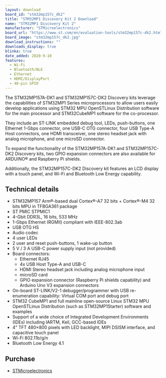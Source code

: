 ```yaml
---
layout: download
board_id: "stm32mp157c_dk2"
title: "STM32MP1 Discovery Kit 2 Download"
name: "STM32MP1 Discovery Kit 2"
manufacturer: "STMicroelectronics"
board_url: "https://www.st.com/en/evaluation-tools/stm32mp157c-dk2.html"
board_image: "stm32mp157c_dk2.jpg"
download_instructions: ""
downloads_display: true
blinka: true
date_added: 2020-9-10
features:
  - Wi-Fi
  - Bluetooth/BLE
  - Ethernet
  - HDMI/DisplayPort
  - 40-pin GPIO
---
```


The STM32MP157A-DK1 and STM32MP157C-DK2 Discovery kits leverage the capabilities of STM32MP1 Series microprocessors to allow users easily develop applications using STM32 MPU OpenSTLinux Distribution software for the main processor and STM32CubeMP1 software for the co-processor.

They include an ST-LINK embedded debug tool, LEDs, push-buttons, one Ethernet 1-Gbps connector, one USB-C OTG connector, four USB Type-A Host connectors, one HDMI transceiver, one stereo headset jack with analog microphone, and one microSD connector.

To expand the functionality of the STM32MP157A-DK1 and STM32MP157C-DK2 Discovery kits, two GPIO expansion connectors are also available for ARDUINO® and Raspberry Pi shields.

Additionally, the STM32MP157C-DK2 Discovery kit features an LCD display with a touch panel, and Wi-Fi and Bluetooth Low Energy capability.

## Technical details

- STM32MP157 Arm®-based dual Cortex®-A7 32 bits + Cortex®-M4 32 bits MPU in TFBGA361 package
- ST PMIC STPMIC1
- 4-Gbit DDR3L, 16 bits, 533 MHz
- 1-Gbps Ethernet (RGMII) compliant with IEEE-802.3ab
- USB OTG HS
- Audio codec
- 4 user LEDs
- 2 user and reset push-buttons, 1 wake-up button
- 5 V / 3 A USB-C power supply input (not provided)
- Board connectors: 
  - Ethernet RJ45
  - 4x USB Host Type-A and USB-C
  - HDMI Stereo headset jack including analog microphone input
  - microSD card
  - GPIO expansion connector (Raspberry Pi shields capability) and Arduino Uno V3 expansion connectors
- On-board ST-LINK/V2-1 debugger/programmer with USB re-enumeration capability: Virtual COM port and debug port
- STM32 CubeMP1 and full mainline open-source Linux STM32 MPU OpenSTLinux Distribution (such as STM32MP1Starter) software and examples
- Support of a wide choice of Integrated Development Environments (IDEs) including IARTM, Keil, GCC-based IDEs
- 4" TFT 480×800 pixels with LED backlight, MIPI DSISM interface, and capacitive touch panel
- Wi-Fi 802.11b/g/n
- Bluetooth Low Energy 4.1

## Purchase
* [STMicroelectronics](https://estore.st.com/en/products/evaluation-tools/product-evaluation-tools/mcu-mpu-eval-tools/stm32-mcu-mpu-eval-tools/stm32-discovery-kits/stm32mp157c-dk2.html)
